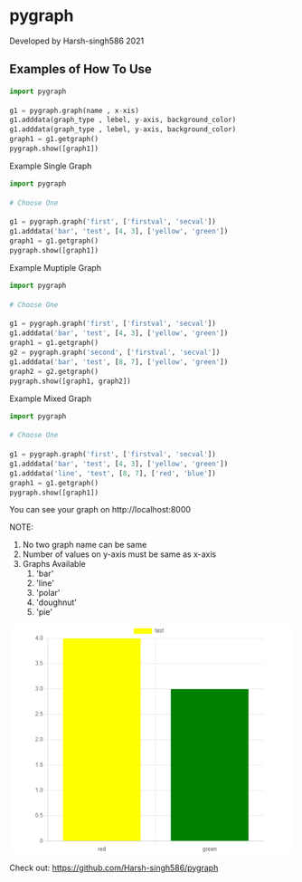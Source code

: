 # pygraph


Developed by Harsh-singh586 2021

## Examples of How To Use

```python
import pygraph

g1 = pygraph.graph(name , x-xis)
g1.adddata(graph_type , lebel, y-axis, background_color)
g1.adddata(graph_type , lebel, y-axis, background_color)
graph1 = g1.getgraph()
pygraph.show([graph1])
```

Example Single Graph
```python
import pygraph

# Choose One

g1 = pygraph.graph('first', ['firstval', 'secval'])
g1.adddata('bar', 'test', [4, 3], ['yellow', 'green'])
graph1 = g1.getgraph()
pygraph.show([graph1])
```

Example Muptiple Graph
```python
import pygraph

# Choose One

g1 = pygraph.graph('first', ['firstval', 'secval'])
g1.adddata('bar', 'test', [4, 3], ['yellow', 'green'])
graph1 = g1.getgraph()
g2 = pygraph.graph('second', ['firstval', 'secval'])
g1.adddata('bar', 'test', [8, 7], ['yellow', 'green'])
graph2 = g2.getgraph()
pygraph.show([graph1, graph2])
```

Example Mixed Graph
```python
import pygraph

# Choose One

g1 = pygraph.graph('first', ['firstval', 'secval'])
g1.adddata('bar', 'test', [4, 3], ['yellow', 'green'])
g1.adddata('line', 'test', [8, 7], ['red', 'blue'])
graph1 = g1.getgraph()
pygraph.show([graph1])
```

You can see your graph on http://localhost:8000

NOTE:
   
   1. No two graph name can be same
   2. Number of values on y-axis must be same as x-axis
   3. Graphs Available
       1. 'bar'
       2. 'line'
       3. 'polar'
       4. 'doughnut'
       5. 'pie'


![Sampple](/sample.png)

Check out: https://github.com/Harsh-singh586/pygraph